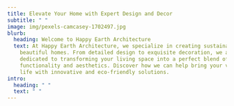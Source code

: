 ```yaml
---
title: Elevate Your Home with Expert Design and Decor
subtitle: " "
image: img/pexels-camcasey-1702497.jpg
blurb:
  heading: Welcome to Happy Earth Architecture
  text: At Happy Earth Architecture, we specialize in creating sustainable and
    beautiful homes. From detailed design to exquisite decoration, we are
    dedicated to transforming your living space into a perfect blend of
    functionality and aesthetics. Discover how we can help bring your vision to
    life with innovative and eco-friendly solutions.
intro:
  heading: " "
  text: " "
---
```

